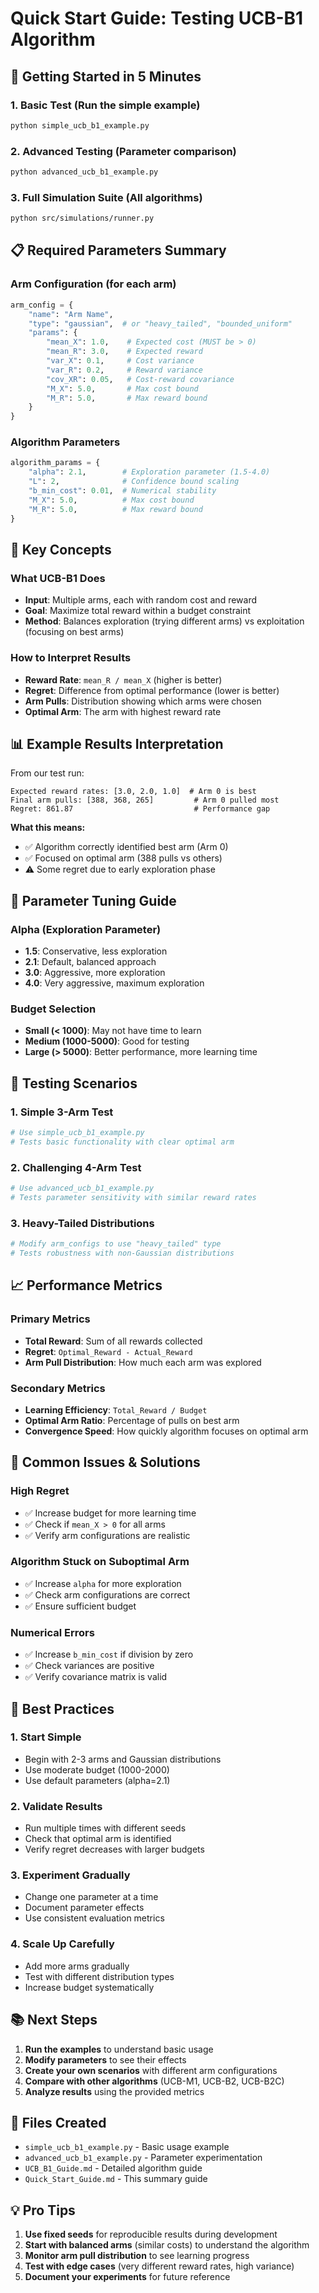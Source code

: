 # Quick Start Guide: Testing UCB-B1 Algorithm

## 🚀 Getting Started in 5 Minutes

### 1. **Basic Test** (Run the simple example)
```bash
python simple_ucb_b1_example.py
```

### 2. **Advanced Testing** (Parameter comparison)
```bash
python advanced_ucb_b1_example.py
```

### 3. **Full Simulation Suite** (All algorithms)
```bash
python src/simulations/runner.py
```

## 📋 Required Parameters Summary

### **Arm Configuration** (for each arm)
```python
arm_config = {
    "name": "Arm Name",
    "type": "gaussian",  # or "heavy_tailed", "bounded_uniform"
    "params": {
        "mean_X": 1.0,    # Expected cost (MUST be > 0)
        "mean_R": 3.0,    # Expected reward
        "var_X": 0.1,     # Cost variance
        "var_R": 0.2,     # Reward variance
        "cov_XR": 0.05,   # Cost-reward covariance
        "M_X": 5.0,       # Max cost bound
        "M_R": 5.0,       # Max reward bound
    }
}
```

### **Algorithm Parameters**
```python
algorithm_params = {
    "alpha": 2.1,        # Exploration parameter (1.5-4.0)
    "L": 2,              # Confidence bound scaling
    "b_min_cost": 0.01,  # Numerical stability
    "M_X": 5.0,          # Max cost bound
    "M_R": 5.0,          # Max reward bound
}
```

## 🎯 Key Concepts

### **What UCB-B1 Does**
- **Input**: Multiple arms, each with random cost and reward
- **Goal**: Maximize total reward within a budget constraint
- **Method**: Balances exploration (trying different arms) vs exploitation (focusing on best arms)

### **How to Interpret Results**
- **Reward Rate**: `mean_R / mean_X` (higher is better)
- **Regret**: Difference from optimal performance (lower is better)
- **Arm Pulls**: Distribution showing which arms were chosen
- **Optimal Arm**: The arm with highest reward rate

## 📊 Example Results Interpretation

From our test run:
```
Expected reward rates: [3.0, 2.0, 1.0]  # Arm 0 is best
Final arm pulls: [388, 368, 265]         # Arm 0 pulled most
Regret: 861.87                           # Performance gap
```

**What this means:**
- ✅ Algorithm correctly identified best arm (Arm 0)
- ✅ Focused on optimal arm (388 pulls vs others)
- ⚠️ Some regret due to early exploration phase

## 🔧 Parameter Tuning Guide

### **Alpha (Exploration Parameter)**
- **1.5**: Conservative, less exploration
- **2.1**: Default, balanced approach  
- **3.0**: Aggressive, more exploration
- **4.0**: Very aggressive, maximum exploration

### **Budget Selection**
- **Small (< 1000)**: May not have time to learn
- **Medium (1000-5000)**: Good for testing
- **Large (> 5000)**: Better performance, more learning time

## 🧪 Testing Scenarios

### **1. Simple 3-Arm Test**
```python
# Use simple_ucb_b1_example.py
# Tests basic functionality with clear optimal arm
```

### **2. Challenging 4-Arm Test** 
```python
# Use advanced_ucb_b1_example.py
# Tests parameter sensitivity with similar reward rates
```

### **3. Heavy-Tailed Distributions**
```python
# Modify arm_configs to use "heavy_tailed" type
# Tests robustness with non-Gaussian distributions
```

## 📈 Performance Metrics

### **Primary Metrics**
- **Total Reward**: Sum of all rewards collected
- **Regret**: `Optimal_Reward - Actual_Reward`
- **Arm Pull Distribution**: How much each arm was explored

### **Secondary Metrics**
- **Learning Efficiency**: `Total_Reward / Budget`
- **Optimal Arm Ratio**: Percentage of pulls on best arm
- **Convergence Speed**: How quickly algorithm focuses on optimal arm

## 🚨 Common Issues & Solutions

### **High Regret**
- ✅ Increase budget for more learning time
- ✅ Check if `mean_X > 0` for all arms
- ✅ Verify arm configurations are realistic

### **Algorithm Stuck on Suboptimal Arm**
- ✅ Increase `alpha` for more exploration
- ✅ Check arm configurations are correct
- ✅ Ensure sufficient budget

### **Numerical Errors**
- ✅ Increase `b_min_cost` if division by zero
- ✅ Check variances are positive
- ✅ Verify covariance matrix is valid

## 🎯 Best Practices

### **1. Start Simple**
- Begin with 2-3 arms and Gaussian distributions
- Use moderate budget (1000-2000)
- Use default parameters (alpha=2.1)

### **2. Validate Results**
- Run multiple times with different seeds
- Check that optimal arm is identified
- Verify regret decreases with larger budgets

### **3. Experiment Gradually**
- Change one parameter at a time
- Document parameter effects
- Use consistent evaluation metrics

### **4. Scale Up Carefully**
- Add more arms gradually
- Test with different distribution types
- Increase budget systematically

## 📚 Next Steps

1. **Run the examples** to understand basic usage
2. **Modify parameters** to see their effects
3. **Create your own scenarios** with different arm configurations
4. **Compare with other algorithms** (UCB-M1, UCB-B2, UCB-B2C)
5. **Analyze results** using the provided metrics

## 🔗 Files Created

- `simple_ucb_b1_example.py` - Basic usage example
- `advanced_ucb_b1_example.py` - Parameter experimentation
- `UCB_B1_Guide.md` - Detailed algorithm guide
- `Quick_Start_Guide.md` - This summary guide

## 💡 Pro Tips

1. **Use fixed seeds** for reproducible results during development
2. **Start with balanced arms** (similar costs) to understand the algorithm
3. **Monitor arm pull distribution** to see learning progress
4. **Test with edge cases** (very different reward rates, high variance)
5. **Document your experiments** for future reference 